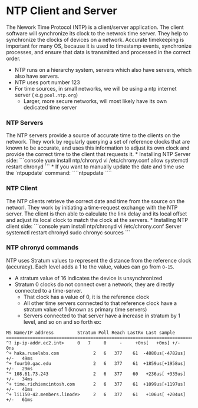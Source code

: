 <h1>NTP Client and Server</h1>

The Nework Time Protocol (NTP) is a client/server application. The client software will synchronize its clock to the netwrok time server. They help to synchronize the clocks of devices on a network. Accurate timekeeping is important for many OS, because it is used to timestamp events, synchronize processes, and ensure that data is transmitted and processed in the correct order. 

* NTP runs on a hierarchy system, servers which also have servers, which also have servers. 
* NTP uses port number 123
* For time sources, in small networks, we will be using a ntp internet server ( e.g `pool.ntp.org`)
  - Larger, more secure networks, will most likely have its own dedicated time server
<h3>NTP Servers</h3>
The NTP servers provide a source of accurate time to the clients on the network. They work by regularly querying a set of reference clocks that are known to be accurate, and uses this information to adjust its own clock and provide the correct time to the client that requests it. 
  * Installing NTP Server side:
  ```console
  yum install ntp/chronyd
  vi /etc/chrony.conf
  allow <ip_addr_of_client>
  systemctl restart chronyd
  ```
  * If you want to manually update the date and time use the `ntpupdate` command: ````ntpupdate <NTPSERVERADDRESS>````

<h3>NTP Client</h3>
The NTP clients retrieve the correct date and time from the source on the networl. They work by initiating a time-request exchange with the NTP server. The client is then able to calculate the link delay and its local offset and adjust its local clock to match the clock at the servers.
  * Installing NTP client side:
    ```console
    yum install ntp/chronyd
    vi /etc/chrony.conf
    Server <ip_addr_of_server>
    systemctl restart chronyd
    sudo chronyc sources
    ```
<h3>NTP chronyd commands</h3>

NTP uses Stratum values to represent the distance from the reference clock (accuracy). Each level adds a 1 to the value, values can go from `0-15`.
  * A stratum value of 16 indicates the device is unsynchronized
  * Stratum 0 clocks do not connect over a network, they are directly connected to a time-server. 
    - That clock has a value of 0, it is the reference clock
    - All other time servers connected to that reference clock have a stratum value of 1 (known as primary time servers)
    - Servers connected to that server have a increase in stratum by 1 level, and so on and so forth
  ex:
   ```console
   MS Name/IP address         Stratum Poll Reach LastRx Last sample
===============================================================================
^? ip-ip-addr.ec2.int>     0   7     0     -     +0ns[   +0ns] +/-    0ns
^+ haka.ruselabs.com             2   6   377    61  -4880us[-4782us] +/-   49ms
^+ four10.gac.edu                2   6   377    61  +1859us[+1958us] +/-   29ms
^* 108.61.73.243                 2   6   377    60   +236us[ +335us] +/-   34ms
^+ time.richiemcintosh.com       2   6   377    61  +1099us[+1197us] +/-   41ms
^+ li1150-42.members.linode>     2   6   377    61   +106us[ +204us] +/-   61ms
  ```

